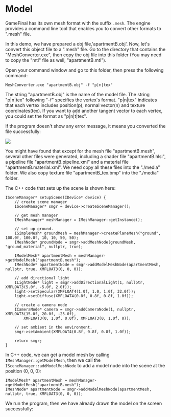 # Model #

GameFinal has its own mesh format with the suffix `.mesh`. The engine provides a command line tool that enables you to convert other formats to ".mesh" file.

In this demo, we have prepared a obj file,'apartmentB.obj'. Now, let's convert this object file to a ".mesh" file. 
Go to the directory that contains the "MeshConverter.exe", then copy the obj file into this folder (You may need to copy the "mtl" file as well, "apartmentB.mtl").

Open your command window and go to this folder, then press the following command:
	
	MeshConverter.exe "apartmentB.obj" -f "p|n|tex"

The string "apartmentB.obj" is the name of the model file. The string "p|n|tex" following "-f" specifies the vertex's format. "p|n|tex" indicates that each vertex includes position(p), normal vector(n) and texture coordinates(tex). If you want to add another tangent vector to each vertex, you could set the format as "p|n|t|tex".

If the program doesn't show any error message, it means you converted the file successfully:

![](https://raw.githubusercontent.com/woyaofacai/GameFinal/master/Tutorials/img/05-01.png)

You might have found that except for the mesh file "apartmentB.mesh", several other files were generated, including a shader file "apartmentB.hlsl", a pipeline file "apartmentB.pipeline.xml" and a material file "apartmentB.material.xml". We need copy all these files into the "./media" folder. We also copy texture file "apartmentB_tex.bmp" into the "./media" folder.

The C++ code that sets up the scene is shown here:

	ISceneManager* setupScene(IDevice* device) {
		// create scene manager
		ISceneManager* smgr = device->createSceneManager();
	
		// get mesh manager
		IMeshManager* meshManager = IMeshManager::getInstance();
	
		// set up ground.
		ISimpleMesh* groundMesh = meshManager->createPlaneMesh("ground", 100.0f, 100.0f, 10, 10, 50, 50);
		IMeshNode* groundNode = smgr->addMeshNode(groundMesh, "ground_material", nullptr, true);
	
		IModelMesh* apartmentMesh = meshManager->getModelMesh("apartmentB.mesh");
		IMeshNode* apartmentNode = smgr->addModelMeshNode(apartmentMesh, nullptr, true, XMFLOAT3(0, 0, 0));
	
		// add directional light
		ILightNode* light = smgr->addDirectionalLight(1, nullptr, XMFLOAT3(5.0f, -5.0f, 2.0f));
		light->setSpecular(XMFLOAT4(1.0f, 1.0, 1.0f, 32.0f));
		light->setDiffuse(XMFLOAT4(0.8f, 0.8f, 0.8f, 1.0f));
	
		// create a camera node
		ICameraNode* camera = smgr->addCameraNode(1, nullptr, XMFLOAT3(15.0f, 20.0f, -25.0f), 
			XMFLOAT3(0, 1.0f, 0.0f), XMFLOAT3(0, 1.0f, 0));
	
		// set ambient in the environment.
		smgr->setAmbient(XMFLOAT4(0.8f, 0.8f, 0.8f, 1.0f));
	
		return smgr;
	}

In C++ code, we can get a model mesh by calling `IMeshManager::getModelMesh`, then we call the `ISceneManager::addModelMeshNode` to add a model node into the scene at the position (0, 0, 0):

	IModelMesh* apartmentMesh = meshManager->getModelMesh("apartmentB.mesh");
	IMeshNode* apartmentNode = smgr->addModelMeshNode(apartmentMesh, nullptr, true, XMFLOAT3(0, 0, 0));

We run the program, then we have already drawn the model on the screen successfully:

 


